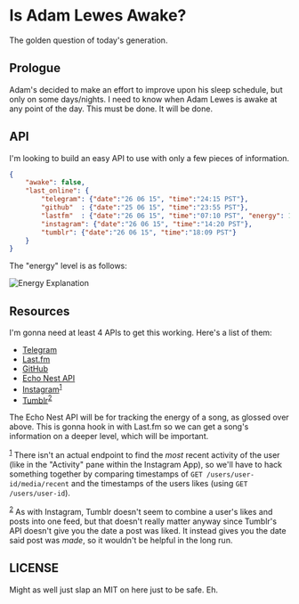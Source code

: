 Is Adam Lewes Awake?
=====================

The golden question of today's generation.

Prologue
----------

Adam's decided to make an effort to improve upon his sleep schedule, but only on some days/nights. I need to know when Adam Lewes is awake at any point of the day. This must be done. It will be done.

API
---

I'm looking to build an easy API to use with only a few pieces of information.

```json
{
	"awake": false,
	"last_online": {
		"telegram": {"date":"26 06 15", "time":"24:15 PST"},
		"github"  : {"date":"25 06 15", "time":"23:55 PST"},
		"lastfm"  : {"date":"26 06 15", "time":"07:10 PST", "energy": 1},
		"instagram": {"date":"26 06 15", "time":"14:20 PST"},
		"tumblr": {"date":"26 06 15", "time":"18:09 PST"}
	}
}
```

The "energy" level is as follows:

![Energy Explanation](http://i.imgur.com/YgFwNxp.png)

Resources
---------

I'm gonna need at least 4 APIs to get this working. Here's a list of them:

- [Telegram](https://core.telegram.org/#getting-started)
- [Last.fm](http://www.last.fm/api)
- [GitHub](https://developer.github.com/v3/)
- [Echo Nest API](http://developer.echonest.com/docs/v4)
- [Instagram](https://instagram.com/developer/endpoints/users/)<sup><a href="#fn1" id="f1">1</a></sup>
- [Tumblr](https://www.tumblr.com/docs/en/api/v2)<sup><a href="#fn2" id="f2">2</a></sup>

The Echo Nest API will be for tracking the energy of a song, as glossed over above. This is gonna hook in with Last.fm so we can get a song's information on a deeper level, which will be important.

<sup><a href="#f1">1</a></sup> There isn't an actual endpoint to find the *most* recent activity of the user (like in the "Activity" pane within the Instagram App), so we'll have to hack something together by comparing timestamps of `GET /users/user-id/media/recent` and the timestamps of the users likes (using `GET /users/user-id`).

<sup><a href="#f1">2</a></sup> As with Instagram, Tumblr doesn't seem to combine a user's likes and posts into one feed, but that doesn't really matter anyway since Tumblr's API doesn't give you the date a post was liked. It instead gives you the date said post was *made*, so it wouldn't be helpful in the long run.

LICENSE
-------

Might as well just slap an MIT on here just to be safe. Eh.
